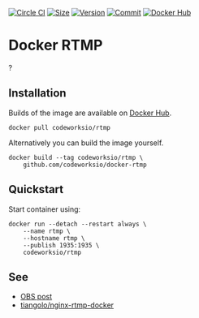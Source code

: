 [![Circle CI](https://circleci.com/gh/codeworksio/docker-rtmp.svg?style=shield "CircleCI")](https://circleci.com/gh/codeworksio/docker-rtmp)&nbsp;[![Size](https://images.microbadger.com/badges/image/codeworksio/rtmp.svg)](http://microbadger.com/images/codeworksio/rtmp)&nbsp;[![Version](https://images.microbadger.com/badges/version/codeworksio/rtmp.svg)](http://microbadger.com/images/codeworksio/rtmp)&nbsp;[![Commit](https://images.microbadger.com/badges/commit/codeworksio/rtmp.svg)](http://microbadger.com/images/codeworksio/rtmp)&nbsp;[![Docker Hub](https://img.shields.io/docker/pulls/codeworksio/rtmp.svg)](https://hub.docker.com/r/codeworksio/rtmp/)

Docker RTMP
====================

?

Installation
------------

Builds of the image are available on [Docker Hub](https://hub.docker.com/r/codeworksio/rtmp/).

    docker pull codeworksio/rtmp

Alternatively you can build the image yourself.

    docker build --tag codeworksio/rtmp \
        github.com/codeworksio/docker-rtmp

Quickstart
----------

Start container using:

    docker run --detach --restart always \
        --name rtmp \
        --hostname rtmp \
        --publish 1935:1935 \
        codeworksio/rtmp

See
---

- [OBS post](https://obsproject.com/forum/resources/how-to-set-up-your-own-private-rtmp-server-using-nginx.50/)
- [tiangolo/nginx-rtmp-docker](https://github.com/tiangolo/nginx-rtmp-docker)
